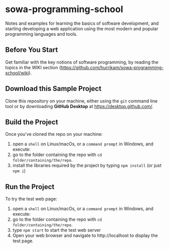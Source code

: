 # sowa-programming-school
Notes and examples for learning the basics of software development, and starting developing a web application using the most modern and popular programming languages and tools.

## Before You Start
Get familiar with the key notions of software programming, by reading the topics in the WIKI section (https://github.com/hurrikam/sowa-programming-school/wiki).

## Download this Sample Project
Clone this repository on your machine, either using the `git` command line tool or by downloading **GitHub Desktop** at https://desktop.github.com/.

## Build the Project
Once you've cloned the repo on your machine:

1. open a `shell` on Linux/macOs, or a `command prompt` in Windows, and execute:
2. go to the folder containing the repo with `cd folder/containing/the/repo`.
3. install the libraries required by the project by typing `npm install` (or just `npm i`)

## Run the Project
To try the test web page:
1. open a `shell` on Linux/macOs, or a `command prompt` in Windows, and execute:
2. go to the folder containing the repo with `cd folder/containing/the/repo`.
3. type `npm start` to start the test web server
4. Open your web browser and navigate to http://localhost to display the test page.
